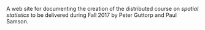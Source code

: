 
A web site for documenting the creation of the distributed course on *spatial statistics* to be delivered during Fall 2017 by Peter Guttorp and Paul Samson.
